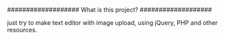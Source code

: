 ###################
What is this project?
###################

just try to make text editor with image upload, using jQuery, PHP and other resources.
